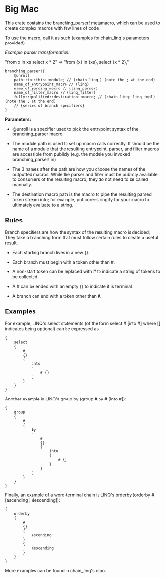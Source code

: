 # Big Mac

This crate contains the branching_parser! metamacro, which can be used to create complex macros with few lines of code.

To use the macro, call it as such (examples for chain_linq's parameters provided)

*Example parser transformation:*

"from x in xs select x * 2" => "from {x} in {xs}, select {x * 2},"

```
branching_parser!{
    @unroll
    path::to::this::module; // (chain_linq;) (note the ; at the end)
    name_of_entrypoint_macro // (linq)
    name_of_parsing_macro // (linq_parser)
    name_of_filter_macro // (linq_filter)
    fully::qualified::destination::macro; // (chain_linq::linq_impl) (note the ; at the end)
    // {series of branch specifiers}
}
```

**Parameters:**

* @unroll is a specifier used to pick the entrypoint syntax of the branching_parser macro.

* The module path is used to set up macro calls correctly. It should be the name of a module that the resulting entrypoint, parser, and filter macros are accessible from 
publicly (e.g. the module you invoked branching_parser! in)

* The 3 names after the path are how you choose the names of the outputted macros. While the parser and filter must be publicly available to consumers of the resulting macro, 
they do not need to be called manually. 

* The destination macro path is the macro to pipe the resulting parsed token stream into; for example, put core::stringify for your macro to ultimately evaluate to a string.

## Rules

Branch specifiers are how the syntax of the resulting macro is decided; They take a branching form that must follow certain rules to create a useful result.

- Each starting branch lives in a new {}.

- Each branch must begin with a token other than #.

- A non-start token can be replaced with # to indicate a string of tokens to be collected.

- A # can be ended with an empty {} to indicate it is terminal.

- A branch can end with a token other than #.

## Examples

For example, LINQ's select statements (of the form select # \[into #\] where \[\] indicates being optional) can be expressed as:

```
{
    select
    {
        #
        {}
        {
            into
            {
                # {}
            }
        }
    }
}
```

Another example is LINQ's group by (group # by # \[into #\]):

```
{
    group
    {
        #
        {
            by
            {
                #
                {}
                {
                    into
                    {
                        # {}
                    }
                }
            }
        }
    }
}
```

Finally, an example of a word-terminal chain is LINQ's orderby (orderby # \[ascending | descending\]):

```
{
    orderby
    {
        #
        {}
        {
            ascending
        }
        {
            descending
        }
    }
}
```

More examples can be found in chain_linq's repo.